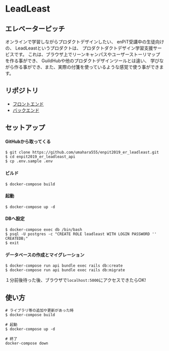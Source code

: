 # LeadLeast

## エレベーターピッチ

オンラインで学習しながらプロダクトデザインしたい、
enPiT受講中の生徒向けの、
LeadLeastというプロダクトは、
プロダクトダクトデザイン学習支援サービスです。
これは、ブラウザ上でリーンキャンパスやユーザーストーリマップを作る事ができ、
GuildHubや他のプロダクトデザインツールとは違い、
学びながら作る事ができ、また、実際の付箋を使っているような感覚で使う事ができます。

## リポジトリ

- [フロントエンド](https://github.com/umahara555/enpit2019_er_leadleast_front)
- [バックエンド](https://github.com/umahara555/enpit2019_er_leadleast_api)

## セットアップ

#### GitHubから取ってくる

```
$ git clone https://github.com/umahara555/enpit2019_er_leadleast.git
$ cd enpit2019_er_leadleast_api
$ cp .env.sample .env
```

#### ビルド
```
$ docker-compose build
```

#### 起動
```
$ docker-compose up -d
```

#### DBへ設定
```
$ docker-compose exec db /bin/bash
$ psql -U postgres -c "CREATE ROLE leadleast WITH LOGIN PASSWORD '' CREATEDB;"
$ exit
```

#### データベースの作成とマイグレーション
```
$ docker-compose run api bundle exec rails db:create
$ docker-compose run api bundle exec rails db:migrate
```

１分前後待った後、ブラウザで`localhost:5000`にアクセスできたらOK!

## 使い方

```
# ライブラリ等の追加や更新があった時
$ docker-compose build

# 起動
$ docker-compose up -d

# 終了
docker-compose down
```


